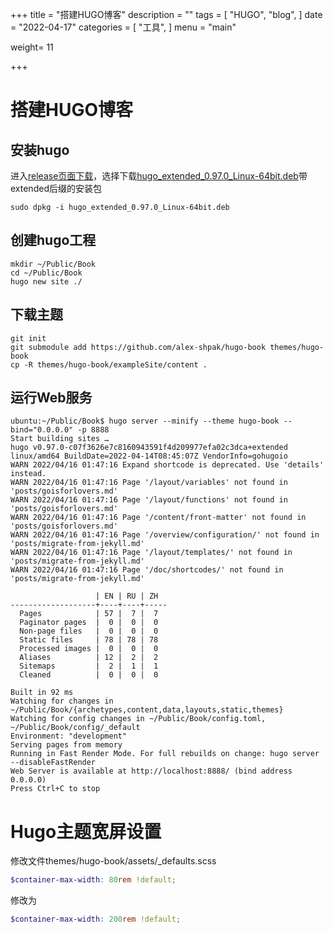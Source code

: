 +++
title = "搭建HUGO博客"
description = ""
tags = [
    "HUGO",
    "blog",
]
date = "2022-04-17"
categories = [
    "工具",
]
menu = "main"

weight= 11

+++

# 搭建HUGO博客

## 安装hugo

进入[release页面下载](https://github.com/gohugoio/hugo/releases)，选择下载[hugo_extended_0.97.0_Linux-64bit.deb](https://github.com/gohugoio/hugo/releases/download/v0.97.0/hugo_extended_0.97.0_Linux-64bit.deb)带extended后缀的安装包

```shell
sudo dpkg -i hugo_extended_0.97.0_Linux-64bit.deb
```

## 创建hugo工程

```shell
mkdir ~/Public/Book
cd ~/Public/Book
hugo new site ./
```

## 下载主题

```shell
git init
git submodule add https://github.com/alex-shpak/hugo-book themes/hugo-book
cp -R themes/hugo-book/exampleSite/content .
```

## 运行Web服务

```shell
ubuntu:~/Public/Book$ hugo server --minify --theme hugo-book --bind="0.0.0.0" -p 8888
Start building sites … 
hugo v0.97.0-c07f3626e7c8160943591f4d209977efa02c3dca+extended linux/amd64 BuildDate=2022-04-14T08:45:07Z VendorInfo=gohugoio
WARN 2022/04/16 01:47:16 Expand shortcode is deprecated. Use 'details' instead.
WARN 2022/04/16 01:47:16 Page '/layout/variables' not found in 'posts/goisforlovers.md'
WARN 2022/04/16 01:47:16 Page '/layout/functions' not found in 'posts/goisforlovers.md'
WARN 2022/04/16 01:47:16 Page '/content/front-matter' not found in 'posts/goisforlovers.md'
WARN 2022/04/16 01:47:16 Page '/overview/configuration/' not found in 'posts/migrate-from-jekyll.md'
WARN 2022/04/16 01:47:16 Page '/layout/templates/' not found in 'posts/migrate-from-jekyll.md'
WARN 2022/04/16 01:47:16 Page '/doc/shortcodes/' not found in 'posts/migrate-from-jekyll.md'

                   | EN | RU | ZH  
-------------------+----+----+-----
  Pages            | 57 |  7 |  7  
  Paginator pages  |  0 |  0 |  0  
  Non-page files   |  0 |  0 |  0  
  Static files     | 78 | 78 | 78  
  Processed images |  0 |  0 |  0  
  Aliases          | 12 |  2 |  2  
  Sitemaps         |  2 |  1 |  1  
  Cleaned          |  0 |  0 |  0  

Built in 92 ms
Watching for changes in ~/Public/Book/{archetypes,content,data,layouts,static,themes}
Watching for config changes in ~/Public/Book/config.toml, ~/Public/Book/config/_default
Environment: "development"
Serving pages from memory
Running in Fast Render Mode. For full rebuilds on change: hugo server --disableFastRender
Web Server is available at http://localhost:8888/ (bind address 0.0.0.0)
Press Ctrl+C to stop
```

# Hugo主题宽屏设置

修改文件themes/hugo-book/assets/_defaults.scss

```scss
$container-max-width: 80rem !default;
```

修改为

```scss
$container-max-width: 200rem !default;
```

